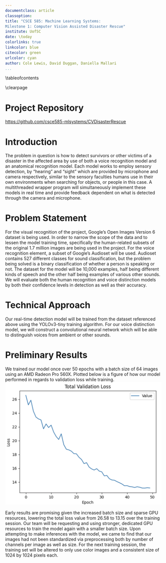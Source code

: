 ```yaml
---
documentclass: article
classoption: 
title: "CSCE 585: Machine Learning Systems: 
Milestone 1: Computer Vision Assisted Disaster Rescue"
institute: UofSC
date: \today
colorlinks: true
linkcolor: blue
citecolor: green
urlcolor: cyan
author: Cole Lewis, David Duggan, Daniella Mallari
...
```


\tableofcontents

\clearpage

# Project Repository
[https://github.com/csce585-mlsystems/CVDisasterRescue 
](https://github.com/csce585-mlsystems/CVDisasterRescue)

# Introduction
The problem in question is how to detect survivors or other victims of a disaster in the affected area by use of both a voice recognition model and an anatomical recognition model. Each model works to employ sensory detection, by “hearing” and “sight” which are provided by microphone and camera respectively, similar to the sensory faculties humans use in their own environments when searching for objects, or people in this case. A multithreaded wrapper program will simultaneously implement these models in real time and provide feedback dependent on what is detected through the camera and microphone. 

# Problem Statement
For the visual recognition of the project, Google’s Open Images Version 6 dataset is being used. In order to narrow the scope of the data and to lessen the model training time, specifically the human-related subsets of the original 1.7 million images are being used in the project. For the voice recognition element, a subset of Google’s Audioset will be used. Audioset contains 527 different classes for sound classification, but the problem being solved is a binary classification of whether a person is speaking or not. The dataset for the model will be 10,000 examples, half being different kinds of speech and the other half being examples of various other sounds. We will evaluate both the human recognition and voice distinction models by both their confidence levels in detection as well as their accuracy.

# Technical Approach
Our real-time detection model will be trained from the dataset referenced above using the YOLOv3-tiny training algorithm. For our voice distinction model, we will construct a convolutional neural network which will be able to distinguish voices from ambient or other sounds.

# Preliminary Results
We trained our model once over 50 epochs with a batch size of 64 images using an AMD Radeon Pro 560X. Plotted below is a figure of how our model performed in regards to validation loss while training.
![training_total_validation_loss](training_total_validation_loss.png)

Early results are promising given the increased batch size and sparse GPU resources, lowering the total loss value from 26.58 to 13.15 over the training session. Our team will be requesting and using stronger, dedicated GPU resources to train the model again with a smaller batch size. Upon attempting to make inferences with the model, we came to find that our images had not been standardized via preprocessing both by number of channels per image as well as size. 
For the next training session, the training set will be altered to only use color images and a consistent size of 1024 by 1024 pixels each.
